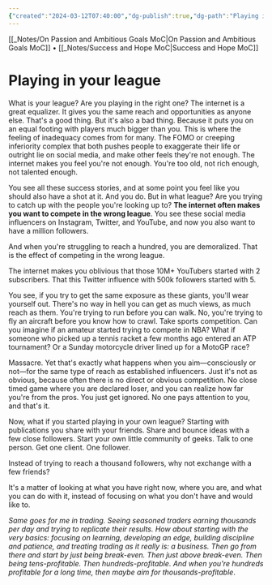 ```yaml
---
{"created":"2024-03-12T07:40:00","dg-publish":true,"dg-path":"Playing in your league.md","permalink":"/playing-in-your-league/","dgPassFrontmatter":true,"updated":"2025-01-19T22:17:03.476+01:00"}
---
```


[[_Notes/On Passion and Ambitious Goals MoC\|On Passion and Ambitious Goals MoC]] • [[_Notes/Success and Hope MoC\|Success and Hope MoC]]

# Playing in your league

What is your league? Are you playing in the right one?
The internet is a great equalizer. It gives you the same reach and opportunities as anyone else. 
That's a good thing. 
But it's also a bad thing. Because it puts you on an equal footing with players much bigger than you. 
This is where the feeling of inadequacy comes from for many. 
The FOMO or creeping inferiority complex that both pushes people to exaggerate their life or outright lie on social media, and make other feels they're not enough. 
The internet makes you feel you're not enough. You're too old, not rich enough, not talented enough. 

You see all these success stories, and at some point you feel like you should also have a shot at it. And you do. 
But in what league? Are you trying to catch up with the people you're looking up to? 
**The internet often makes you want to compete in the wrong league**.
You see these social media influencers on Instagram, Twitter, and YouTube, and now you also want to have a million followers. 

And when you're struggling to reach a hundred, you are demoralized. 
That is the effect of competing in the wrong league. 

The internet makes you oblivious that those 10M+ YouTubers started with 2 subscribers. 
That this Twitter influence with 500k followers started with 5.

You see, if you try to get the same exposure as these giants, you'll wear yourself out. There's no way in hell you can get as much views, as much reach as them. You're trying to run before you can walk. No, you're trying to fly an aircraft before you know how to crawl.
Take sports competition. Can you imagine if an amateur started trying to compete in NBA?
What if someone who picked up a tennis racket a few months ago entered an ATP tournament?
Or a Sunday motorcycle driver lined up for a MotoGP race? 

Massacre. Yet that's exactly what happens when you aim—consciously or not—for the same type of reach as established influencers. 
Just it's not as obvious, because often there is no direct or obvious competition. No close timed game where you are declared loser, and you can realize how far you're from the pros. You just get ignored. No one pays attention to you, and that's it. 

Now, what if you started playing in your own league?
Starting with publications you share with your friends.
Share and bounce ideas with a few close followers.
Start your own little community of geeks.
Talk to one person. Get one client. One follower.

Instead of trying to reach a thousand followers, why not exchange with a few friends?

It's a matter of looking at what you have right now, where you are, and what you can do with it, instead of focusing on what you don't have and would like to.

_Same goes for me in trading. Seeing seasoned traders earning thousands per day and trying to replicate their results. How about starting with the very basics: focusing on learning, developing an edge, building discipline and patience, and treating trading as it really is: a business. Then go from there and start by just being break-even. Then just above break-even. Then being tens-profitable. Then hundreds-profitable. And when you're hundreds profitable for a long time, then maybe aim for thousands-profitable_.


